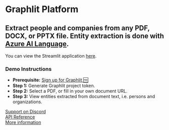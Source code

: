 # Graphlit Platform

## Extract people and companies from any PDF, DOCX, or PPTX file. Entity extraction is done with [Azure AI Language](https://azure.microsoft.com/en-us/products/ai-services/ai-language).

You can view the Streamlit application [here](https://graphlit-samples-extract-pdf.streamlit.app/).

### Demo Instructions
- **Prerequisite:** [Sign up for Graphlit 🆓](https://docs.graphlit.dev/getting-started/signup)
- **Step 1:** Generate Graphlit project token.
- **Step 2:** Select a PDF, or fill in your own document URL.
- **Step 3:** View entities extracted from document text, i.e. persons and organizations.

[Support on Discord](https://discord.gg/ygFmfjy3Qx)            
[API Reference](https://docs.graphlit.dev/graphlit-data-api/api-reference)     
[More information](https://www.graphlit.com)